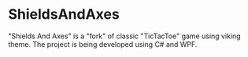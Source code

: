 # ShieldsAndAxes
"Shields And Axes" is a "fork" of classic "TicTacToe" game using viking theme. 
The project is being developed using C# and WPF.

